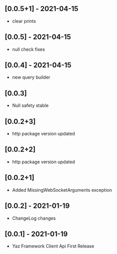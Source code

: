 
## [0.0.5+1] - 2021-04-15

* clear prints

## [0.0.5] - 2021-04-15

* null check fixes

## [0.0.4] - 2021-04-15

* new query builder

## [0.0.3]

* Null safety stable


## [0.0.2+3]

* http package version updated

## [0.0.2+2]

* http package version updated

## [0.0.2+1]

* Added  MissingWebSocketArguments exception

## [0.0.2] - 2021-01-19

* ChangeLog changes


## [0.0.1] - 2021-01-19

* Yaz Framework Client Api First Release
